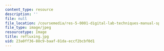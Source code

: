 ```yaml
---
content_type: resource
description: ''
file: null
file_location: /coursemedia/res-5-0001-digital-lab-techniques-manual-spring-2007/23a0ff3688c9baaf81daeccf2bcbf0d1_refluxing.jpg
file_type: image/jpeg
resourcetype: Image
title: refluxing.jpg
uid: 23a0ff36-88c9-baaf-81da-eccf2bcbf0d1
---
```

